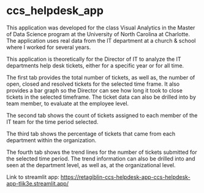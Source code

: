 # ccs_helpdesk_app

This application was developed for the class Visual Analytics in the Master of Data Science program at the University of North Carolina at Charlotte.  The application uses real data from the IT department at a church & school where I worked for several years.  

This application is theoretically for the Director of IT to analyze the IT departments help desk tickets, either for a specific year or for all time.

The first tab provides the total number of tickets, as well as, the number of open, closed and resolved tickets for the selected time frame.  It also provides a bar graph so the Director can see how long it took to close tickets in the selected timeframe.  The ticket data can also be drilled into by team member, to evaluate at the employee level.

The second tab shows the count of tickets assigned to each member of the IT team for the time period selected.

The third tab shows the percentage of tickets that came from each department within the organization.

The fourth tab shows the trend lines for the number of tickets submitted for the selected time period.  The trend information can also be drilled into and seen at the department level, as well as, at the organizational level.

Link to streamlit app:  https://retagiblin-ccs-helpdesk-app-ccs-helpdesk-app-tlik3e.streamlit.app/
